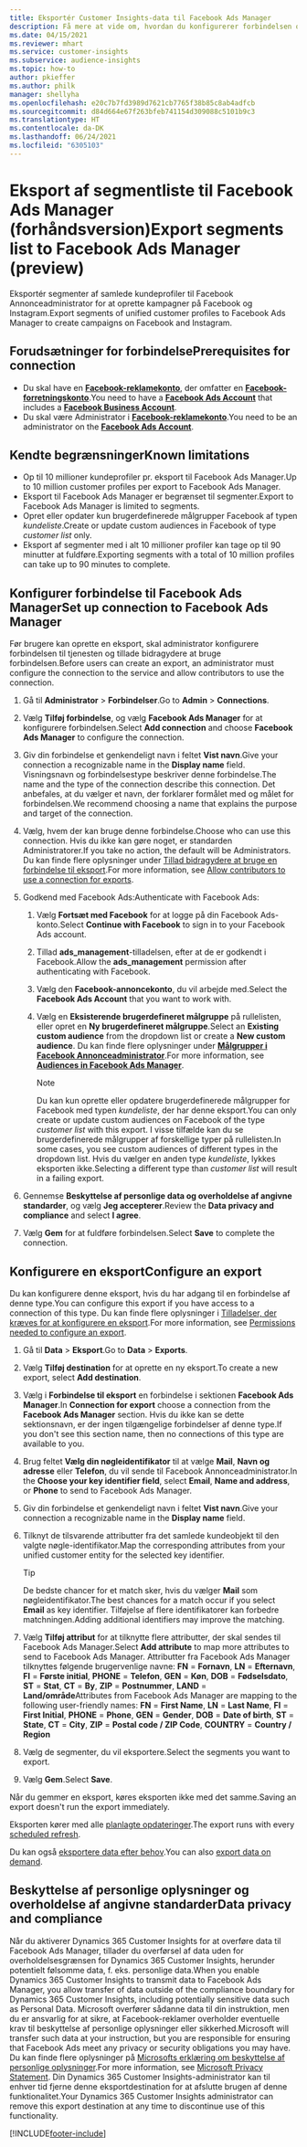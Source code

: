 ```yaml
---
title: Eksportér Customer Insights-data til Facebook Ads Manager
description: Få mere at vide om, hvordan du konfigurerer forbindelsen og eksporterer til Facebook Ads Manager.
ms.date: 04/15/2021
ms.reviewer: mhart
ms.service: customer-insights
ms.subservice: audience-insights
ms.topic: how-to
author: pkieffer
ms.author: philk
manager: shellyha
ms.openlocfilehash: e20c7b7fd3989d7621cb7765f38b85c8ab4adfcb
ms.sourcegitcommit: d84d664e67f263bfeb741154d309088c5101b9c3
ms.translationtype: HT
ms.contentlocale: da-DK
ms.lasthandoff: 06/24/2021
ms.locfileid: "6305103"
---
```

# <a name="export-segments-list-to-facebook-ads-manager-preview"></a><span data-ttu-id="a5833-103">Eksport af segmentliste til Facebook Ads Manager (forhåndsversion)</span><span class="sxs-lookup"><span data-stu-id="a5833-103">Export segments list to Facebook Ads Manager (preview)</span></span>

<span data-ttu-id="a5833-104">Eksportér segmenter af samlede kundeprofiler til Facebook Annonceadministrator for at oprette kampagner på Facebook og Instagram.</span><span class="sxs-lookup"><span data-stu-id="a5833-104">Export segments of unified customer profiles to Facebook Ads Manager to create campaigns on Facebook and Instagram.</span></span>

## <a name="prerequisites-for-connection"></a><span data-ttu-id="a5833-105">Forudsætninger for forbindelse</span><span class="sxs-lookup"><span data-stu-id="a5833-105">Prerequisites for connection</span></span>

- <span data-ttu-id="a5833-106">Du skal have en [**Facebook-reklamekonto**](https://www.facebook.com/business/learn/lessons/step-by-step-ads-manager-account), der omfatter en [**Facebook-forretningskonto**](https://business.facebook.com/).</span><span class="sxs-lookup"><span data-stu-id="a5833-106">You need to have a [**Facebook Ads Account**](https://www.facebook.com/business/learn/lessons/step-by-step-ads-manager-account) that includes a [**Facebook Business Account**](https://business.facebook.com/).</span></span>
- <span data-ttu-id="a5833-107">Du skal være Administrator i [**Facebook-reklamekonto**](https://www.facebook.com/business/learn/lessons/step-by-step-ads-manager-account).</span><span class="sxs-lookup"><span data-stu-id="a5833-107">You need to be an administrator on the [**Facebook Ads Account**](https://www.facebook.com/business/learn/lessons/step-by-step-ads-manager-account).</span></span>

## <a name="known-limitations"></a><span data-ttu-id="a5833-108">Kendte begrænsninger</span><span class="sxs-lookup"><span data-stu-id="a5833-108">Known limitations</span></span>

- <span data-ttu-id="a5833-109">Op til 10 millioner kundeprofiler pr. eksport til Facebook Ads Manager.</span><span class="sxs-lookup"><span data-stu-id="a5833-109">Up to 10 million customer profiles per export to Facebook Ads Manager.</span></span>
- <span data-ttu-id="a5833-110">Eksport til Facebook Ads Manager er begrænset til segmenter.</span><span class="sxs-lookup"><span data-stu-id="a5833-110">Export to Facebook Ads Manager is limited to segments.</span></span>
- <span data-ttu-id="a5833-111">Opret eller opdater kun brugerdefinerede målgrupper Facebook af typen *kundeliste*.</span><span class="sxs-lookup"><span data-stu-id="a5833-111">Create or update custom audiences in Facebook of type *customer list* only.</span></span>
- <span data-ttu-id="a5833-112">Eksport af segmenter med i alt 10 millioner profiler kan tage op til 90 minutter at fuldføre.</span><span class="sxs-lookup"><span data-stu-id="a5833-112">Exporting segments with a total of 10 million profiles can take up to 90 minutes to complete.</span></span>

## <a name="set-up-connection-to-facebook-ads-manager"></a><span data-ttu-id="a5833-113">Konfigurer forbindelse til Facebook Ads Manager</span><span class="sxs-lookup"><span data-stu-id="a5833-113">Set up connection to Facebook Ads Manager</span></span>

<span data-ttu-id="a5833-114">Før brugere kan oprette en eksport, skal administrator konfigurere forbindelsen til tjenesten og tillade bidragydere at bruge forbindelsen.</span><span class="sxs-lookup"><span data-stu-id="a5833-114">Before users can create an export, an administrator must configure the connection to the service and allow contributors to use the connection.</span></span>

1. <span data-ttu-id="a5833-115">Gå til **Administrator** > **Forbindelser**.</span><span class="sxs-lookup"><span data-stu-id="a5833-115">Go to **Admin** > **Connections**.</span></span>

1. <span data-ttu-id="a5833-116">Vælg **Tilføj forbindelse**, og vælg **Facebook Ads Manager** for at konfigurere forbindelsen.</span><span class="sxs-lookup"><span data-stu-id="a5833-116">Select **Add connection** and choose **Facebook Ads Manager** to configure the connection.</span></span>

1. <span data-ttu-id="a5833-117">Giv din forbindelse et genkendeligt navn i feltet **Vist navn**.</span><span class="sxs-lookup"><span data-stu-id="a5833-117">Give your connection a recognizable name in the **Display name** field.</span></span> <span data-ttu-id="a5833-118">Visningsnavn og forbindelsestype beskriver denne forbindelse.</span><span class="sxs-lookup"><span data-stu-id="a5833-118">The name and the type of the connection describe this connection.</span></span> <span data-ttu-id="a5833-119">Det anbefales, at du vælger et navn, der forklarer formålet med og målet for forbindelsen.</span><span class="sxs-lookup"><span data-stu-id="a5833-119">We recommend choosing a name that explains the purpose and target of the connection.</span></span>

1. <span data-ttu-id="a5833-120">Vælg, hvem der kan bruge denne forbindelse.</span><span class="sxs-lookup"><span data-stu-id="a5833-120">Choose who can use this connection.</span></span> <span data-ttu-id="a5833-121">Hvis du ikke kan gøre noget, er standarden Administratorer.</span><span class="sxs-lookup"><span data-stu-id="a5833-121">If you take no action, the default will be Administrators.</span></span> <span data-ttu-id="a5833-122">Du kan finde flere oplysninger under [Tillad bidragydere at bruge en forbindelse til eksport](connections.md#allow-contributors-to-use-a-connection-for-exports).</span><span class="sxs-lookup"><span data-stu-id="a5833-122">For more information, see [Allow contributors to use a connection for exports](connections.md#allow-contributors-to-use-a-connection-for-exports).</span></span>

1. <span data-ttu-id="a5833-123">Godkend med Facebook Ads:</span><span class="sxs-lookup"><span data-stu-id="a5833-123">Authenticate with Facebook Ads:</span></span> 

   1. <span data-ttu-id="a5833-124">Vælg **Fortsæt med Facebook** for at logge på din Facebook Ads-konto.</span><span class="sxs-lookup"><span data-stu-id="a5833-124">Select **Continue with Facebook** to sign in to your Facebook Ads account.</span></span>

   1. <span data-ttu-id="a5833-125">Tillad **ads_management**-tilladelsen, efter at de er godkendt i Facebook.</span><span class="sxs-lookup"><span data-stu-id="a5833-125">Allow the **ads_management** permission after authenticating with Facebook.</span></span>

   1. <span data-ttu-id="a5833-126">Vælg den **Facebook-annoncekonto**, du vil arbejde med.</span><span class="sxs-lookup"><span data-stu-id="a5833-126">Select the **Facebook Ads Account** that you want to work with.</span></span>

   1. <span data-ttu-id="a5833-127">Vælg en **Eksisterende brugerdefineret målgruppe** på rullelisten, eller opret en **Ny brugerdefineret målgruppe**.</span><span class="sxs-lookup"><span data-stu-id="a5833-127">Select an **Existing custom audience** from the dropdown list or create a **New custom audience**.</span></span> <span data-ttu-id="a5833-128">Du kan finde flere oplysninger under [**Målgrupper i Facebook Annonceadministrator**](https://www.facebook.com/business/help/744354708981227?id=2469097953376494).</span><span class="sxs-lookup"><span data-stu-id="a5833-128">For more information, see [**Audiences in Facebook Ads Manager**](https://www.facebook.com/business/help/744354708981227?id=2469097953376494).</span></span>
      > [!NOTE]
      > <span data-ttu-id="a5833-129">Du kan kun oprette eller opdatere brugerdefinerede målgrupper for Facebook med typen *kundeliste*, der har denne eksport.</span><span class="sxs-lookup"><span data-stu-id="a5833-129">You can only create or update custom audiences on Facebook of the type *customer list* with this export.</span></span> <span data-ttu-id="a5833-130">I visse tilfælde kan du se brugerdefinerede målgrupper af forskellige typer på rullelisten.</span><span class="sxs-lookup"><span data-stu-id="a5833-130">In some cases, you see custom audiences of different types in the dropdown list.</span></span> <span data-ttu-id="a5833-131">Hvis du vælger en anden type *kundeliste*, lykkes eksporten ikke.</span><span class="sxs-lookup"><span data-stu-id="a5833-131">Selecting a different type than *customer list* will result in a failing export.</span></span> 

1. <span data-ttu-id="a5833-132">Gennemse **Beskyttelse af personlige data og overholdelse af angivne standarder**, og vælg **Jeg accepterer**.</span><span class="sxs-lookup"><span data-stu-id="a5833-132">Review the **Data privacy and compliance** and select **I agree**.</span></span>

1. <span data-ttu-id="a5833-133">Vælg **Gem** for at fuldføre forbindelsen.</span><span class="sxs-lookup"><span data-stu-id="a5833-133">Select **Save** to complete the connection.</span></span>

## <a name="configure-an-export"></a><span data-ttu-id="a5833-134">Konfigurere en eksport</span><span class="sxs-lookup"><span data-stu-id="a5833-134">Configure an export</span></span>

<span data-ttu-id="a5833-135">Du kan konfigurere denne eksport, hvis du har adgang til en forbindelse af denne type.</span><span class="sxs-lookup"><span data-stu-id="a5833-135">You can configure this export if you have access to a connection of this type.</span></span> <span data-ttu-id="a5833-136">Du kan finde flere oplysninger i [Tilladelser, der kræves for at konfigurere en eksport](export-destinations.md#set-up-a-new-export).</span><span class="sxs-lookup"><span data-stu-id="a5833-136">For more information, see [Permissions needed to configure an export](export-destinations.md#set-up-a-new-export).</span></span>

1. <span data-ttu-id="a5833-137">Gå til **Data** > **Eksport**.</span><span class="sxs-lookup"><span data-stu-id="a5833-137">Go to **Data** > **Exports**.</span></span>

1. <span data-ttu-id="a5833-138">Vælg **Tilføj destination** for at oprette en ny eksport.</span><span class="sxs-lookup"><span data-stu-id="a5833-138">To create a new export, select **Add destination**.</span></span> 

1. <span data-ttu-id="a5833-139">Vælg i **Forbindelse til eksport** en forbindelse i sektionen **Facebook Ads Manager**.</span><span class="sxs-lookup"><span data-stu-id="a5833-139">In **Connection for export** choose a connection from the **Facebook Ads Manager** section.</span></span> <span data-ttu-id="a5833-140">Hvis du ikke kan se dette sektionsnavn, er der ingen tilgængelige forbindelser af denne type.</span><span class="sxs-lookup"><span data-stu-id="a5833-140">If you don't see this section name, then no connections of this type are available to you.</span></span>

1. <span data-ttu-id="a5833-141">Brug feltet **Vælg din nøgleidentifikator** til at vælge **Mail**, **Navn og adresse** eller **Telefon**, du vil sende til Facebook Annonceadministrator.</span><span class="sxs-lookup"><span data-stu-id="a5833-141">In the **Choose your key identifier field**, select **Email**, **Name and address**, or **Phone** to send to Facebook Ads Manager.</span></span> 

1. <span data-ttu-id="a5833-142">Giv din forbindelse et genkendeligt navn i feltet **Vist navn**.</span><span class="sxs-lookup"><span data-stu-id="a5833-142">Give your connection a recognizable name in the **Display name** field.</span></span>

1. <span data-ttu-id="a5833-143">Tilknyt de tilsvarende attributter fra det samlede kundeobjekt til den valgte nøgle-identifikator.</span><span class="sxs-lookup"><span data-stu-id="a5833-143">Map the corresponding attributes from your unified customer entity for the selected key identifier.</span></span>
   > [!TIP]
   > <span data-ttu-id="a5833-144">De bedste chancer for et match sker, hvis du vælger **Mail** som nøgleidentifikator.</span><span class="sxs-lookup"><span data-stu-id="a5833-144">The best chances for a match occur if you select **Email** as key identifier.</span></span> <span data-ttu-id="a5833-145">Tilføjelse af flere identifikatorer kan forbedre matchningen.</span><span class="sxs-lookup"><span data-stu-id="a5833-145">Adding additional identifiers may improve the matching.</span></span>

1. <span data-ttu-id="a5833-146">Vælg **Tilføj attribut** for at tilknytte flere attributter, der skal sendes til Facebook Ads Manager.</span><span class="sxs-lookup"><span data-stu-id="a5833-146">Select **Add attribute** to map more attributes to send to Facebook Ads Manager.</span></span> <span data-ttu-id="a5833-147">Attributter fra Facebook Ads Manager tilknyttes følgende brugervenlige navne: **FN** = **Fornavn**, **LN** = **Efternavn**, **FI** = **Første initial**, **PHONE** = **Telefon**, **GEN** = **Køn**, **DOB** = **Fødselsdato**, **ST** = **Stat**, **CT** = **By**, **ZIP** = **Postnummer**, **LAND** = **Land/område**</span><span class="sxs-lookup"><span data-stu-id="a5833-147">Attributes from Facebook Ads Manager are mapping to the following user-friendly names: **FN** = **First Name**, **LN** = **Last Name**, **FI** = **First Initial**, **PHONE** = **Phone**, **GEN** = **Gender**, **DOB** = **Date of birth**, **ST** = **State**, **CT** = **City**, **ZIP** = **Postal code / ZIP Code**, **COUNTRY** = **Country / Region**</span></span>

1. <span data-ttu-id="a5833-148">Vælg de segmenter, du vil eksportere.</span><span class="sxs-lookup"><span data-stu-id="a5833-148">Select the segments you want to export.</span></span>

1. <span data-ttu-id="a5833-149">Vælg **Gem**.</span><span class="sxs-lookup"><span data-stu-id="a5833-149">Select **Save**.</span></span>

<span data-ttu-id="a5833-150">Når du gemmer en eksport, køres eksporten ikke med det samme.</span><span class="sxs-lookup"><span data-stu-id="a5833-150">Saving an export doesn't run the export immediately.</span></span>

<span data-ttu-id="a5833-151">Eksporten kører med alle [planlagte opdateringer](system.md#schedule-tab).</span><span class="sxs-lookup"><span data-stu-id="a5833-151">The export runs with every [scheduled refresh](system.md#schedule-tab).</span></span> 

<span data-ttu-id="a5833-152">Du kan også [eksportere data efter behov](export-destinations.md#run-exports-on-demand).</span><span class="sxs-lookup"><span data-stu-id="a5833-152">You can also [export data on demand](export-destinations.md#run-exports-on-demand).</span></span> 

## <a name="data-privacy-and-compliance"></a><span data-ttu-id="a5833-153">Beskyttelse af personlige oplysninger og overholdelse af angivne standarder</span><span class="sxs-lookup"><span data-stu-id="a5833-153">Data privacy and compliance</span></span>

<span data-ttu-id="a5833-154">Når du aktiverer Dynamics 365 Customer Insights for at overføre data til Facebook Ads Manager, tillader du overførsel af data uden for overholdelsesgrænsen for Dynamics 365 Customer Insights, herunder potentielt følsomme data, f. eks. personlige data.</span><span class="sxs-lookup"><span data-stu-id="a5833-154">When you enable Dynamics 365 Customer Insights to transmit data to Facebook Ads Manager, you allow transfer of data outside of the compliance boundary for Dynamics 365 Customer Insights, including potentially sensitive data such as Personal Data.</span></span> <span data-ttu-id="a5833-155">Microsoft overfører sådanne data til din instruktion, men du er ansvarlig for at sikre, at Facebook-reklamer overholder eventuelle krav til beskyttelse af personlige oplysninger eller sikkerhed.</span><span class="sxs-lookup"><span data-stu-id="a5833-155">Microsoft will transfer such data at your instruction, but you are responsible for ensuring that Facebook Ads meet any privacy or security obligations you may have.</span></span> <span data-ttu-id="a5833-156">Du kan finde flere oplysninger på [Microsofts erklæring om beskyttelse af personlige oplysninger](https://go.microsoft.com/fwlink/?linkid=396732).</span><span class="sxs-lookup"><span data-stu-id="a5833-156">For more information, see [Microsoft Privacy Statement](https://go.microsoft.com/fwlink/?linkid=396732).</span></span>
<span data-ttu-id="a5833-157">Din Dynamics 365 Customer Insights-administrator kan til enhver tid fjerne denne eksportdestination for at afslutte brugen af denne funktionalitet.</span><span class="sxs-lookup"><span data-stu-id="a5833-157">Your Dynamics 365 Customer Insights administrator can remove this export destination at any time to discontinue use of this functionality.</span></span>


[!INCLUDE[footer-include](../includes/footer-banner.md)]

